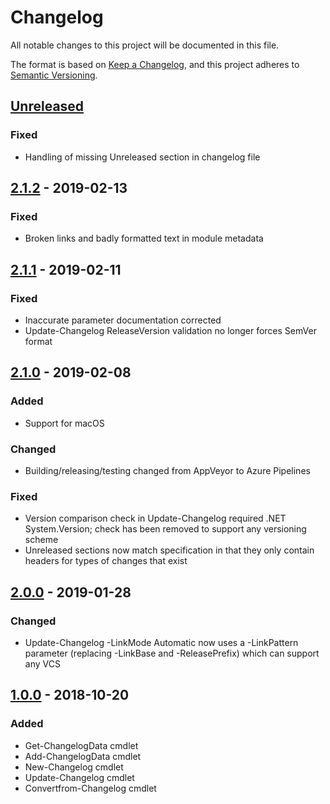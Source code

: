 # Changelog
All notable changes to this project will be documented in this file.

The format is based on [Keep a Changelog](https://keepachangelog.com/en/1.0.0/),
and this project adheres to [Semantic Versioning](https://semver.org/spec/v2.0.0.html).

## [Unreleased]
### Fixed
- Handling of missing Unreleased section in changelog file

## [2.1.2] - 2019-02-13
### Fixed
- Broken links and badly formatted text in module metadata

## [2.1.1] - 2019-02-11
### Fixed
- Inaccurate parameter documentation corrected
- Update-Changelog ReleaseVersion validation no longer forces SemVer format

## [2.1.0] - 2019-02-08
### Added
- Support for macOS

### Changed
- Building/releasing/testing changed from AppVeyor to Azure Pipelines

### Fixed
- Version comparison check in Update-Changelog required .NET System.Version; check has been removed to support any versioning scheme
- Unreleased sections now match specification in that they only contain headers for types of changes that exist

## [2.0.0] - 2019-01-28
### Changed
- Update-Changelog -LinkMode Automatic now uses a -LinkPattern parameter (replacing -LinkBase and -ReleasePrefix) which can support any VCS

## [1.0.0] - 2018-10-20
### Added
- Get-ChangelogData cmdlet
- Add-ChangelogData cmdlet
- New-Changelog cmdlet
- Update-Changelog cmdlet
- Convertfrom-Changelog cmdlet

[Unreleased]: https://github.com/natescherer/ChangelogManagement/compare/v2.1.2..HEAD
[2.1.2]: https://github.com/natescherer/ChangelogManagement/compare/v2.1.1..v2.1.2
[2.1.1]: https://github.com/natescherer/ChangelogManagement/compare/v2.1.0..v2.1.1
[2.1.0]: https://github.com/natescherer/ChangelogManagement/compare/v2.0.0..v2.1.0
[2.0.0]: https://github.com/natescherer/ChangelogManagement/compare/v1.0.0..v2.0.0
[1.0.0]: https://github.com/natescherer/ChangelogManagement/tree/v1.0.0